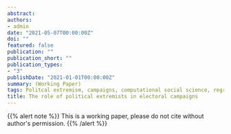 ```yaml
---
abstract: 
authors:
- admin
date: "2021-05-07T00:00:00Z"
doi: ""
featured: false
publication: ""
publication_short: ""
publication_types:
- "3"
publishDate: "2021-01-01T00:00:00Z"
summary: (Working Paper)
tags: Politcal extremism, campaigns, computational social science, regression-discontinuity
title: The role of political extremists in electoral campaigns
---
```


{{% alert note %}}
This is a working paper, please do not cite without author's permission. 
{{% /alert %}}